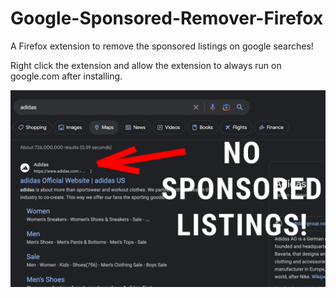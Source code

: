 # Google-Sponsored-Remover-Firefox
A Firefox extension to remove the sponsored listings on google searches!

Right click the extension and allow the extension to always run on google.com after installing.

![Promo Image](PromoImage.png)
